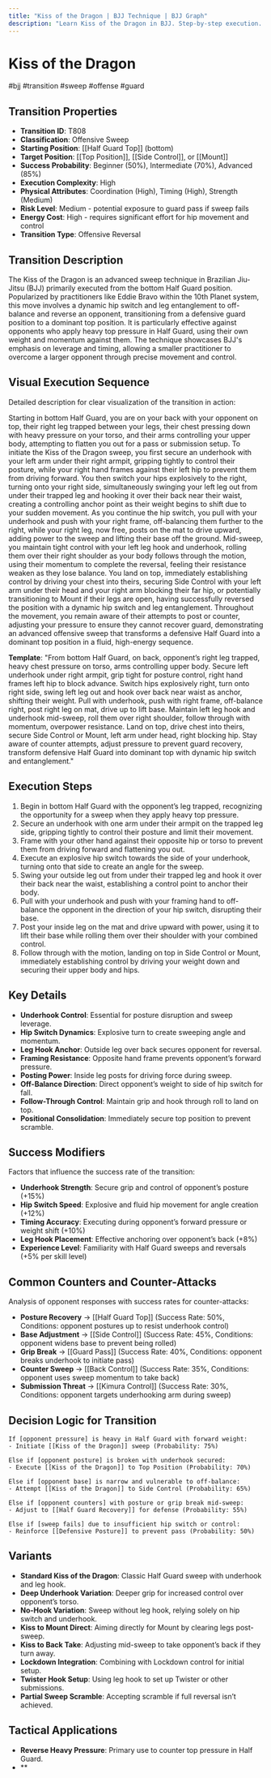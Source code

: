 ```yaml
---
title: "Kiss of the Dragon | BJJ Technique | BJJ Graph"
description: "Learn Kiss of the Dragon in BJJ. Step-by-step execution. Complete technique guide with expert insights."
---
```




<!-- Schema Markup for SEO -->
<script type="application/ld+json">
{
  "@context": "https://schema.org",
  "@type": "HowTo",
  "name": "Kiss of the Dragon",
  "description": "Learn how to execute Kiss of the Dragon in Brazilian Jiu-Jitsu from Half Guard to Top Position. Success: Beginner 50%, Intermediate 70%, Advanced 85%.",
  "step": [
    {
      "@type": "HowToStep",
      "name": "Begin in bottom Half",
      "text": "Begin in bottom Half Guard with the opponent’s leg trapped, recognizing the opportunity for a sweep when they apply heavy top pressure.",
      "position": 1
    },
    {
      "@type": "HowToStep",
      "name": "Secure an underhook with",
      "text": "Secure an underhook with one arm under their armpit on the trapped leg side, gripping tightly to control their posture and limit their movement.",
      "position": 2
    },
    {
      "@type": "HowToStep",
      "name": "Frame with your other",
      "text": "Frame with your other hand against their opposite hip or torso to prevent them from driving forward and flattening you out.",
      "position": 3
    },
    {
      "@type": "HowToStep",
      "name": "Execute an explosive hip",
      "text": "Execute an explosive hip switch towards the side of your underhook, turning onto that side to create an angle for the sweep.",
      "position": 4
    },
    {
      "@type": "HowToStep",
      "name": "Swing your outside leg",
      "text": "Swing your outside leg out from under their trapped leg and hook it over their back near the waist, establishing a control point to anchor their body.",
      "position": 5
    },
    {
      "@type": "HowToStep",
      "name": "Pull with your underhook",
      "text": "Pull with your underhook and push with your framing hand to off-balance the opponent in the direction of your hip switch, disrupting their base.",
      "position": 6
    },
    {
      "@type": "HowToStep",
      "name": "Post your inside leg",
      "text": "Post your inside leg on the mat and drive upward with power, using it to lift their base while rolling them over their shoulder with your combined control.",
      "position": 7
    },
    {
      "@type": "HowToStep",
      "name": "Follow through with the",
      "text": "Follow through with the motion, landing on top in Side Control or Mount, immediately establishing control by driving your weight down and securing their upper body and hips.",
      "position": 8
    }
  ],
  "tool": [
    "BJJ Gi or No-Gi attire",
    "Training partner",
    "Mat space"
  ],
  "totalTime": "PT7M"
}
</script>


<!-- Schema Markup for SEO -->
<script type="application/ld+json">
{
  "@context": "https://schema.org",
  "@type": "WebPage",
  "name": "Kiss of the Dragon",
  "description": "Learn Kiss of the Dragon in BJJ. Step-by-step execution. Complete technique guide with expert insights.",
  "url": "https://bjjgraph.com/transitions/kiss-of-the-dragon",
  "isPartOf": {
    "@type": "WebSite",
    "name": "BJJ Graph",
    "url": "https://bjjgraph.com"
  }
}
</script>


<script type="application/ld+json">
{
  "@context": "https://schema.org",
  "@type": "BreadcrumbList",
  "itemListElement": [
    {
      "@type": "ListItem",
      "position": 1,
      "name": "Home",
      "item": "https://bjjgraph.com/"
    },
    {
      "@type": "ListItem",
      "position": 2,
      "name": "Transitions",
      "item": "https://bjjgraph.com/transitions/"
    },
    {
      "@type": "ListItem",
      "position": 3,
      "name": "Kiss of the Dragon",
      "item": "https://bjjgraph.com/transitions/kiss-of-the-dragon"
    }
  ]
}
</script>


# Kiss of the Dragon
#bjj #transition #sweep #offense #guard

## Transition Properties
- **Transition ID**: T808
- **Classification**: Offensive Sweep
- **Starting Position**: [[Half Guard Top]] (bottom)
- **Target Position**: [[Top Position]], [[Side Control]], or [[Mount]]
- **Success Probability**: Beginner (50%), Intermediate (70%), Advanced (85%)
- **Execution Complexity**: High
- **Physical Attributes**: Coordination (High), Timing (High), Strength (Medium)
- **Risk Level**: Medium - potential exposure to guard pass if sweep fails
- **Energy Cost**: High - requires significant effort for hip movement and control
- **Transition Type**: Offensive Reversal

## Transition Description
The Kiss of the Dragon is an advanced sweep technique in Brazilian Jiu-Jitsu (BJJ) primarily executed from the bottom Half Guard position. Popularized by practitioners like Eddie Bravo within the 10th Planet system, this move involves a dynamic hip switch and leg entanglement to off-balance and reverse an opponent, transitioning from a defensive guard position to a dominant top position. It is particularly effective against opponents who apply heavy top pressure in Half Guard, using their own weight and momentum against them. The technique showcases BJJ's emphasis on leverage and timing, allowing a smaller practitioner to overcome a larger opponent through precise movement and control.

## Visual Execution Sequence
Detailed description for clear visualization of the transition in action:

Starting in bottom Half Guard, you are on your back with your opponent on top, their right leg trapped between your legs, their chest pressing down with heavy pressure on your torso, and their arms controlling your upper body, attempting to flatten you out for a pass or submission setup. To initiate the Kiss of the Dragon sweep, you first secure an underhook with your left arm under their right armpit, gripping tightly to control their posture, while your right hand frames against their left hip to prevent them from driving forward. You then switch your hips explosively to the right, turning onto your right side, simultaneously swinging your left leg out from under their trapped leg and hooking it over their back near their waist, creating a controlling anchor point as their weight begins to shift due to your sudden movement. As you continue the hip switch, you pull with your underhook and push with your right frame, off-balancing them further to the right, while your right leg, now free, posts on the mat to drive upward, adding power to the sweep and lifting their base off the ground. Mid-sweep, you maintain tight control with your left leg hook and underhook, rolling them over their right shoulder as your body follows through the motion, using their momentum to complete the reversal, feeling their resistance weaken as they lose balance. You land on top, immediately establishing control by driving your chest into theirs, securing Side Control with your left arm under their head and your right arm blocking their far hip, or potentially transitioning to Mount if their legs are open, having successfully reversed the position with a dynamic hip switch and leg entanglement. Throughout the movement, you remain aware of their attempts to post or counter, adjusting your pressure to ensure they cannot recover guard, demonstrating an advanced offensive sweep that transforms a defensive Half Guard into a dominant top position in a fluid, high-energy sequence.

**Template**: "From bottom Half Guard, on back, opponent’s right leg trapped, heavy chest pressure on torso, arms controlling upper body. Secure left underhook under right armpit, grip tight for posture control, right hand frames left hip to block advance. Switch hips explosively right, turn onto right side, swing left leg out and hook over back near waist as anchor, shifting their weight. Pull with underhook, push with right frame, off-balance right, post right leg on mat, drive up to lift base. Maintain left leg hook and underhook mid-sweep, roll them over right shoulder, follow through with momentum, overpower resistance. Land on top, drive chest into theirs, secure Side Control or Mount, left arm under head, right blocking hip. Stay aware of counter attempts, adjust pressure to prevent guard recovery, transform defensive Half Guard into dominant top with dynamic hip switch and entanglement."

## Execution Steps
1. Begin in bottom Half Guard with the opponent’s leg trapped, recognizing the opportunity for a sweep when they apply heavy top pressure.
2. Secure an underhook with one arm under their armpit on the trapped leg side, gripping tightly to control their posture and limit their movement.
3. Frame with your other hand against their opposite hip or torso to prevent them from driving forward and flattening you out.
4. Execute an explosive hip switch towards the side of your underhook, turning onto that side to create an angle for the sweep.
5. Swing your outside leg out from under their trapped leg and hook it over their back near the waist, establishing a control point to anchor their body.
6. Pull with your underhook and push with your framing hand to off-balance the opponent in the direction of your hip switch, disrupting their base.
7. Post your inside leg on the mat and drive upward with power, using it to lift their base while rolling them over their shoulder with your combined control.
8. Follow through with the motion, landing on top in Side Control or Mount, immediately establishing control by driving your weight down and securing their upper body and hips.

## Key Details
- **Underhook Control**: Essential for posture disruption and sweep leverage.
- **Hip Switch Dynamics**: Explosive turn to create sweeping angle and momentum.
- **Leg Hook Anchor**: Outside leg over back secures opponent for reversal.
- **Framing Resistance**: Opposite hand frame prevents opponent’s forward pressure.
- **Posting Power**: Inside leg posts for driving force during sweep.
- **Off-Balance Direction**: Direct opponent’s weight to side of hip switch for fall.
- **Follow-Through Control**: Maintain grip and hook through roll to land on top.
- **Positional Consolidation**: Immediately secure top position to prevent scramble.

## Success Modifiers
Factors that influence the success rate of the transition:
- **Underhook Strength**: Secure grip and control of opponent’s posture (+15%)
- **Hip Switch Speed**: Explosive and fluid hip movement for angle creation (+12%)
- **Timing Accuracy**: Executing during opponent’s forward pressure or weight shift (+10%)
- **Leg Hook Placement**: Effective anchoring over opponent’s back (+8%)
- **Experience Level**: Familiarity with Half Guard sweeps and reversals (+5% per skill level)

## Common Counters and Counter-Attacks
Analysis of opponent responses with success rates for counter-attacks:
- **Posture Recovery** → [[Half Guard Top]] (Success Rate: 50%, Conditions: opponent postures up to resist underhook control)
- **Base Adjustment** → [[Side Control]] (Success Rate: 45%, Conditions: opponent widens base to prevent being rolled)
- **Grip Break** → [[Guard Pass]] (Success Rate: 40%, Conditions: opponent breaks underhook to initiate pass)
- **Counter Sweep** → [[Back Control]] (Success Rate: 35%, Conditions: opponent uses sweep momentum to take back)
- **Submission Threat** → [[Kimura Control]] (Success Rate: 30%, Conditions: opponent targets underhooking arm during sweep)

## Decision Logic for Transition
```
If [opponent pressure] is heavy in Half Guard with forward weight:
- Initiate [[Kiss of the Dragon]] sweep (Probability: 75%)

Else if [opponent posture] is broken with underhook secured:
- Execute [[Kiss of the Dragon]] to Top Position (Probability: 70%)

Else if [opponent base] is narrow and vulnerable to off-balance:
- Attempt [[Kiss of the Dragon]] to Side Control (Probability: 65%)

Else if [opponent counters] with posture or grip break mid-sweep:
- Adjust to [[Half Guard Recovery]] for defense (Probability: 55%)

Else if [sweep fails] due to insufficient hip switch or control:
- Reinforce [[Defensive Posture]] to prevent pass (Probability: 50%)
```

## Variants
- **Standard Kiss of the Dragon**: Classic Half Guard sweep with underhook and leg hook.
- **Deep Underhook Variation**: Deeper grip for increased control over opponent’s torso.
- **No-Hook Variation**: Sweep without leg hook, relying solely on hip switch and underhook.
- **Kiss to Mount Direct**: Aiming directly for Mount by clearing legs post-sweep.
- **Kiss to Back Take**: Adjusting mid-sweep to take opponent’s back if they turn away.
- **Lockdown Integration**: Combining with Lockdown control for initial setup.
- **Twister Hook Setup**: Using leg hook to set up Twister or other submissions.
- **Partial Sweep Scramble**: Accepting scramble if full reversal isn’t achieved.

## Tactical Applications
- **Reverse Heavy Pressure**: Primary use to counter top pressure in Half Guard.
- **

